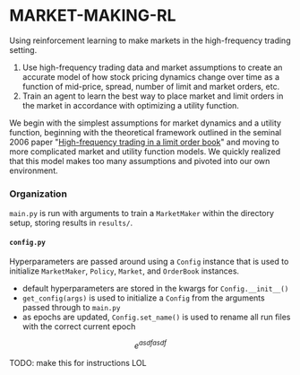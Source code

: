# MARKET-MAKING-RL
Using reinforcement learning to make markets in the high-frequency trading setting.

1. Use high-frequency trading data and market assumptions to create an accurate model of how stock pricing dynamics change over time as a function of mid-price, spread, number of limit and market orders, etc.
2. Train an agent to learn the best way to place market and limit orders in the market in accordance with optimizing a utility function.

We begin with the simplest assumptions for market dynamics and a utility function, beginning with the theoretical framework outlined in the seminal 2006 paper "[High-frequency trading in a limit order book](https://math.nyu.edu/~avellane/HighFrequencyTrading.pdf)" and moving to more complicated market and utility function models. We quickly realized that this model makes too many assumptions and pivoted into our own environment.

### Organization

`main.py` is run with arguments to train a `MarketMaker` within the directory setup, storing results in `results/`. 

#### `config.py`
Hyperparameters are passed around using a `Config` instance that is used to initialize `MarketMaker`, `Policy`, `Market`, and `OrderBook` instances. 
- default hyperparameters are stored in the kwargs for `Config.__init__()`
- `get_config(args)` is used to initialize a `Config` from the arguments passed through to `main.py`
- as epochs are updated, `Config.set_name()` is used to rename all run files with the correct current epoch


$$e^{asdfasdf}$$

TODO: make this for instructions LOL


